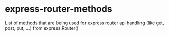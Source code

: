 # express-router-methods
List of methods that are being used for express router api handling (like get, post, put, ...) from express.Router()
